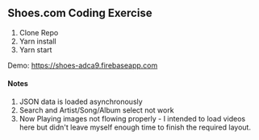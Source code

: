 ## Shoes.com Coding Exercise

1. Clone Repo
2. Yarn install
3. Yarn start

Demo: https://shoes-adca9.firebaseapp.com

#### Notes
1. JSON data is loaded asynchronously
2. Search and Artist/Song/Album select not work
3. Now Playing images not flowing properly - I intended to load videos here but didn't leave myself enough time to finish the required layout.
